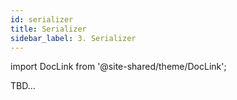 ```yaml
---
id: serializer
title: Serializer
sidebar_label: 3. Serializer
---
```

import DocLink from '@site-shared/theme/DocLink';

TBD...
